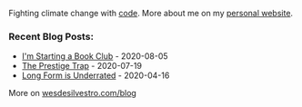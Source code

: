 Fighting climate change with [code](https://civforge.com). More about me on my [personal website](https://wesdesilvestro.com).

### Recent Blog Posts:
<!-- blog starts -->
* [I'm Starting a Book Club](https://wesdesilvestro.com/im-starting-a-book-club) - 2020-08-05
* [The Prestige Trap](https://wesdesilvestro.com/the-prestige-trap) - 2020-07-19
* [Long Form is Underrated](https://wesdesilvestro.com/long-form-is-underrated) - 2020-04-16
<!-- blog ends -->
More on [wesdesilvestro.com/blog](https://wesdesilvestro.com/blog)
